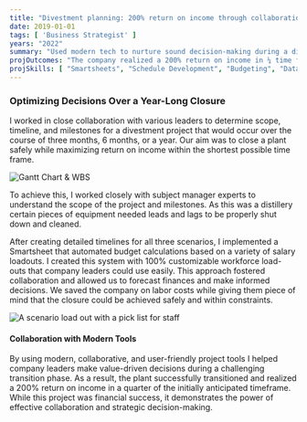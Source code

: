 ```yaml
---
title: "Divestment planning: 200% return on income through collaboration"
date: 2019-01-01
tags: [ 'Business Strategist' ]
years: "2022"
summary: "Used modern tech to nurture sound decision-making during a divestment process"
projOutcomes: "The company realized a 200% return on income in ¼ time frame."
projSkills: [ "Smartsheets", "Schedule Development", "Budgeting", "Data Visualization", "Collaboration", "Roadmapping", "Motivation"  ]
---
```


### Optimizing Decisions Over a Year-Long Closure

 I worked in close collaboration with various leaders to determine scope, timeline, and milestones for a divestment project that would occur over the course of three months, 6 months, or a year. Our aim was to close a plant safely while maximizing return on income within the shortest possible time frame.

![Gantt Chart & WBS](/divestment-gantt.webp)

To achieve this, I worked closely with subject manager experts to understand the scope of the project and milestones. As this was a distillery certain pieces of equipment needed leads and lags to be properly shut down and cleaned.

After creating detailed timelines for all three scenarios, I implemented a Smartsheet that automated budget calculations based on a variety of salary loadouts. I created this system with 100% customizable workforce load-outs that company leaders could use easily. This approach fostered collaboration and allowed us to forecast finances and make informed decisions. We saved the company on labor costs while giving them piece of mind that the closure could be achieved safely and within constraints. 

![A scenario load out with a pick list for staff](/closure-phase-actuals.webp)

#### Collaboration with Modern Tools

By using modern, collaborative, and user-friendly project tools I helped company leaders make value-driven decisions during a challenging transition phase. As a result, the plant successfully transitioned and realized a 200% return on income in a quarter of the initially anticipated timeframe. While this project was financial success, it demonstrates the power of effective collaboration and strategic decision-making.